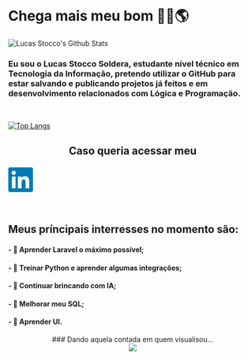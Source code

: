 # Chega mais meu bom 🐱‍👤🌎
![Lucas Stocco's Github Stats](https://github-readme-stats.vercel.app/api?username=LucasStoccoSoldera&theme=radical&show_icons=true)
<br>
###     Eu sou o Lucas Stocco Soldera, estudante nível técnico em Tecnologia da Informação, pretendo utilizar o GitHub para estar salvando e publicando projetos já feitos e em desenvolvimento relacionados com Lógica e Programação.
<br>

[![Top Langs](https://github-readme-stats.vercel.app/api/top-langs/?username=LucasStoccoSoldera&langs_count=6&theme=radical)](https://github.com/anuraghazra/github-readme-stats)

## <p align="center"> Caso queria acessar meu </p> <a href="https://www.linkedin.com/in/lucas-stocco-soldera-7b30101b1/"><img alt="Linkedin profile" title="Linkedin" src="/linkedinn.jpg" width="50" height="50" align="center"/></a>
<br>

## Meus príncipais interresses no momento são:

#### - 💢 Aprender Laravel o máximo possível;

#### - 💢 Treinar Python e aprender algumas integrações;

#### - 💢 Continuar brincando com IA;

#### - 💢 Melhorar meu SQL;

#### - 💢 Aprender UI.

<p align="center"> 
### Dando aquela contada em quem visualisou...<br>
  <img src="https://profile-counter.glitch.me/LucasStoccoSoldera/count.svg" />
</p>
